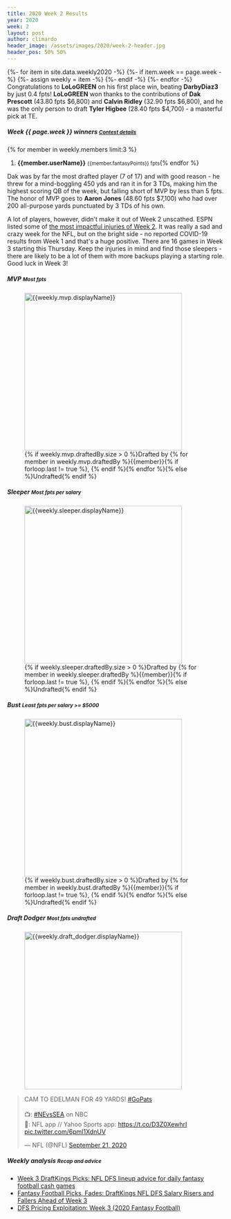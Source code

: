 ```yaml
---
title: 2020 Week 2 Results
year: 2020
week: 2
layout: post
author: climardo
header_image: /assets/images/2020/week-2-header.jpg
header_pos: 50% 50%
---
```

{%- for item in site.data.weekly2020 -%}
    {%- if item.week == page.week -%}
        {%- assign weekly = item -%}
    {%- endif -%}
{%- endfor -%}
Congratulations to **LoLoGREEN** on his first place win, beating **DarbyDiaz3** by just 0.4 fpts! **LoLoGREEN** won thanks to the contributions of **Dak Prescott** (43.80 fpts $6,800) and **Calvin Ridley** (32.90 fpts $6,800), and he was the only person to draft **Tyler Higbee** (28.40 fpts $4,700) - a masterful pick at TE.

##### Week {{ page.week }} winners <small class="text-muted">[Contest details](https://www.draftkings.com/draft/contest/{{weekly.contest_id}})</small>
{% for member in weekly.members limit:3 %}
1. **{{member.userName}}** <small class="text-muted">{{member.fantasyPoints}} fpts</small>{% endfor %}

Dak was by far the most drafted player (7 of 17) and with good reason - he threw for a mind-boggling 450 yds and ran it in for 3 TDs, making him the highest scoring QB of the week, but falling short of MVP by less than 5 fpts. The honor of MVP goes to **Aaron Jones** (48.60 fpts $7,100) who had over 200 all-purpose yards punctuated by 3 TDs of his own.

A lot of players, however, didn't make it out of Week 2 unscathed. ESPN listed some of [the most impactful injuries of Week 2](https://www.espn.com/nfl/story/_/page/billbarnwell092120/ranking-most-impactful-injuries-nfl-week-2-nick-bosa-saquon-barkley-drew-lock-more). It was really a sad and crazy week for the NFL, but on the bright side - no reported COVID-19 results from Week 1 and that's a huge positive. There are 16 games in Week 3 starting this Thursday. Keep the injuries in mind and find those sleepers - there are likely to be a lot of them with more backups playing a starting role. Good luck in Week 3! 

##### MVP <small class="text-muted">Most fpts</small>
<figure class="figure">
    <img class="img-fluid" src="/assets/images/{{page.year}}/week-{{page.week}}-{{weekly.mvp.displayName | replace: ' ', '-' | escape |downcase }}.png" width="364px" alt="{{weekly.mvp.displayName}}"/>
    <figcaption class="figure-caption">{% if weekly.mvp.draftedBy.size > 0 %}Drafted by {% for member in weekly.mvp.draftedBy %}{{member}}{% if forloop.last != true %}, {% endif %}{% endfor %}{% else %}Undrafted{% endif %}</figcaption>
</figure>

##### Sleeper <small class="text-muted">Most fpts per salary</small>
<figure class="figure">
    <img class="img-fluid" src="/assets/images/{{page.year}}/week-{{page.week}}-{{weekly.sleeper.displayName | replace: ' ', '-' | escape | downcase }}.png" width="364px" alt="{{weekly.sleeper.displayName}}"/>
    <figcaption class="figure-caption">{% if weekly.sleeper.draftedBy.size > 0 %}Drafted by {% for member in weekly.sleeper.draftedBy %}{{member}}{% if forloop.last != true %}, {% endif %}{% endfor %}{% else %}Undrafted{% endif %}</figcaption>
</figure>

##### Bust <small class="text-muted">Least fpts per salary >= $5000</small>
<figure class="figure">
    <img class="img-fluid" src="/assets/images/{{page.year}}/week-{{page.week}}-{{weekly.bust.displayName | replace: ' ', '-' | escape | downcase }}.png" width="364px" alt="{{weekly.bust.displayName}}"/>
    <figcaption class="figure-caption">{% if weekly.bust.draftedBy.size > 0 %}Drafted by {% for member in weekly.bust.draftedBy %}{{member}}{% if forloop.last != true %}, {% endif %}{% endfor %}{% else %}Undrafted{% endif %}</figcaption>
</figure>

##### Draft Dodger <small class="text-muted">Most fpts undrafted</small>
<figure class="figure">
    <img class="img-fluid" src="/assets/images/{{page.year}}/week-{{page.week}}-{{weekly.draft_dodger.displayName | replace: ' ', '-' | escape | downcase }}.png" width="364px" alt="{{weekly.draft_dodger.displayName}}"/>
</figure>
<blockquote class="twitter-tweet"><p lang="en" dir="ltr">CAM TO EDELMAN FOR 49 YARDS! <a href="https://twitter.com/hashtag/GoPats?src=hash&amp;ref_src=twsrc%5Etfw">#GoPats</a><br><br>📺: <a href="https://twitter.com/hashtag/NEvsSEA?src=hash&amp;ref_src=twsrc%5Etfw">#NEvsSEA</a> on NBC<br>📱: NFL app // Yahoo Sports app: <a href="https://t.co/D3Z0XewhrI">https://t.co/D3Z0XewhrI</a> <a href="https://t.co/6pmI1XdnUV">pic.twitter.com/6pmI1XdnUV</a></p>&mdash; NFL (@NFL) <a href="https://twitter.com/NFL/status/1307871261960282113?ref_src=twsrc%5Etfw">September 21, 2020</a></blockquote> <script async src="https://platform.twitter.com/widgets.js" charset="utf-8"></script>

##### Weekly analysis <small class="text-muted">Recap and advice</small>
- [Week 3 DraftKings Picks: NFL DFS lineup advice for daily fantasy football cash games](https://www.sportingnews.com/us/fantasy/news/week-3-draftkings-picks-nfl-dfs-lineup-advice-daily-fantasy-football-cash-games/1xskhtxm6vn7r12q5ghn8npvhs)
- [Fantasy Football Picks, Fades: DraftKings NFL DFS Salary Risers and Fallers Ahead of Week 3](https://dknation.draftkings.com/playbook/2020/9/21/21449989/draftkings-fantasy-football-picks-nfl-dfs-salary-week-3-jordan-reed-49ers-curtis-samuel-panthers)
- [DFS Pricing Exploitation: Week 3 (2020 Fantasy Football)](https://www.fantasypros.com/2020/09/dfs-pricing-exploitation-week-3-2020-fantasy-football/)
